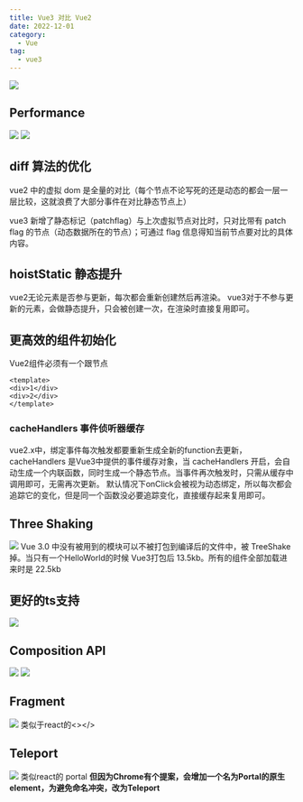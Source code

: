 ```yaml
---
title: Vue3 对比 Vue2
date: 2022-12-01
category:
  - Vue
tag:
  - vue3
---
```


![](./images/231001604122942222.png)

## Performance
![](./images/886001704122942222.png)
![](./images/495002104122942222.png)
## diff 算法的优化

vue2 中的虚拟 dom 是全量的对比（每个节点不论写死的还是动态的都会一层一层比较，这就浪费了大部分事件在对比静态节点上）

vue3 新增了静态标记（patchflag）与上次虚拟节点对比时，只对比带有 patch flag 的节点（动态数据所在的节点）；可通过 flag 信息得知当前节点要对比的具体内容。

## hoistStatic 静态提升
vue2无论元素是否参与更新，每次都会重新创建然后再渲染。
vue3对于不参与更新的元素，会做静态提升，只会被创建一次，在渲染时直接复用即可。

## 更高效的组件初始化
Vue2组件必须有一个跟节点
```vue
<template>
<div>1</div>
<div>2</div>
</template>
```

### cacheHandlers 事件侦听器缓存
vue2.x中，绑定事件每次触发都要重新生成全新的function去更新，cacheHandlers 是Vue3中提供的事件缓存对象，当 cacheHandlers 开启，会自动生成一个内联函数，同时生成一个静态节点。当事件再次触发时，只需从缓存中调用即可，无需再次更新。
默认情况下onClick会被视为动态绑定，所以每次都会追踪它的变化，但是同一个函数没必要追踪变化，直接缓存起来复用即可。

## Three Shaking
![](./images/322001504122942222.png)
Vue 3.0 中没有被用到的模块可以不被打包到编译后的文件中，被 TreeShake 掉。当只有一个HelloWorld的时候 Vue3打包后 13.5kb。所有的组件全部加载进来时是 22.5kb

## 更好的ts支持
![](./images/348005703122942222.png)

## Composition API

![](./images/705005803122942222.png)
![](./images/612005903122942222.png)

## Fragment
![](./images/900005903122942222.png)
类似于react的<></>

## Teleport
![](./images/013000804122942222.png)
类似react的 portal
**但因为Chrome有个提案，会增加一个名为Portal的原生element，为避免命名冲突，改为Teleport**

